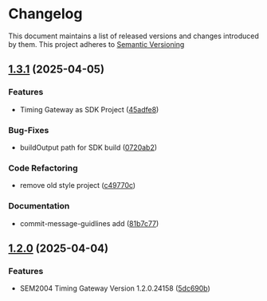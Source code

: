 # Changelog

This document maintains a list of released versions and changes introduced by them.
This project adheres to [Semantic Versioning](https://semver.org/spec/v2.0.0.html)

## [1.3.1](https://dev.azure.com/titanium-sportservice/SPORT_SWM_SEM2004/_git/SPORT_SWM_SEM2004_TimingGW/compare/v1.2.0...v1.3.1) (2025-04-05)


### Features

* Timing Gateway as SDK Project ([45adfe8](https://dev.azure.com/titanium-sportservice/SPORT_SWM_SEM2004/_git/SPORT_SWM_SEM2004_TimingGW/commit/45adfe8398e5efb97cb9b45228951b91ebc0010f))


### Bug-Fixes

* buildOutput path for SDK build ([0720ab2](https://dev.azure.com/titanium-sportservice/SPORT_SWM_SEM2004/_git/SPORT_SWM_SEM2004_TimingGW/commit/0720ab2e66f9a43455ef6fa9b7e61c3886a2ff33))


### Code Refactoring

* remove old style project ([c49770c](https://dev.azure.com/titanium-sportservice/SPORT_SWM_SEM2004/_git/SPORT_SWM_SEM2004_TimingGW/commit/c49770c8a491445d23ff48b5f59af5167f069943))


### Documentation

* commit-message-guidlines add ([81b7c77](https://dev.azure.com/titanium-sportservice/SPORT_SWM_SEM2004/_git/SPORT_SWM_SEM2004_TimingGW/commit/81b7c777d0eff72018c4ef5e4a11e52029c44a45))

## [1.2.0](https://dev.azure.com/titanium-sportservice/SPORT_SWM_SEM2004/_git/SPORT_SWM_SEM2004_TimingGW/compare/5dc690b90e596388cac9b0738e46649f87c3c1d5...v1.2.0) (2025-04-04)


### Features

* SEM2004 Timing Gateway Version 1.2.0.24158 ([5dc690b](https://dev.azure.com/titanium-sportservice/SPORT_SWM_SEM2004/_git/SPORT_SWM_SEM2004_TimingGW/commit/5dc690b90e596388cac9b0738e46649f87c3c1d5))
